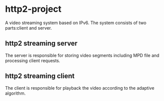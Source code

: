 # http2-project
A video streaming system based on IPv6. The system consists of two parts:client and server.
## http2 streaming server
The server is responsible for storing video segments including  MPD file and processing client requests.
## http2 streaming client
The client is responsible for playback the video according to the  adaptive algorithm.
